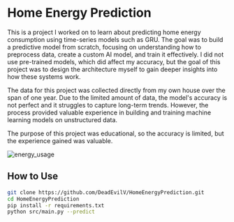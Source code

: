 # Home Energy Prediction

This is a project I worked on to learn about predicting home energy consumption using time-series models such as GRU. The goal was to build a predictive model from scratch, focusing on understanding how to preprocess data, create a custom AI model, and train it effectively. I did not use pre-trained models, which did affect my accuracy, but the goal of this project was to design the architecture myself to gain deeper insights into how these systems work.

The data for this project was collected directly from my own house over the span of one year. Due to the limited amount of data, the model's accuracy is not perfect and it struggles to capture long-term trends. However, the process provided valuable experience in building and training machine learning models on unstructured data.

The purpose of this project was educational, so the accuracy is limited, but the experience gained was valuable.

![energy_usage](https://github.com/user-attachments/assets/cd8238f7-68ac-4a61-b1c8-ed117ab32496)

## How to Use
   ```bash
   git clone https://github.com/DeadEvilV/HomeEnergyPrediction.git
   cd HomeEnergyPrediction
   pip install -r requirements.txt
   python src/main.py --predict
   ```

